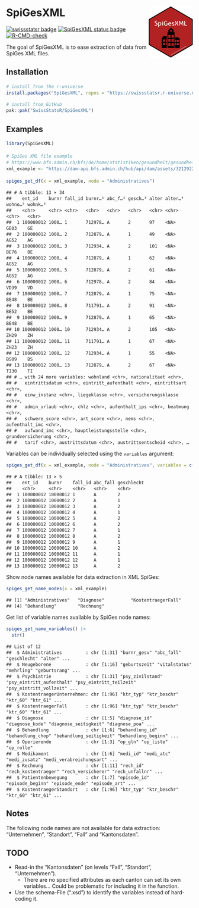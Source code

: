 
<!-- README.md is generated from README.Rmd. Please edit that file -->

# SpiGesXML <img src="man/figures/logo.png" align="right" height="138" />

<!-- badges: start -->

[![swissstatsr
badge](https://swissstatsr.r-universe.dev/badges/:name)](https://swissstatsr.r-universe.dev/)
[![SpiGesXML status
badge](https://swissstatsr.r-universe.dev/badges/SpiGesXML)](https://swissstatsr.r-universe.dev/SpiGesXML)
[![R-CMD-check](https://github.com/SwissStatsR/SpiGesXML/actions/workflows/R-CMD-check.yaml/badge.svg)](https://github.com/SwissStatsR/SpiGesXML/actions/workflows/R-CMD-check.yaml)
<!-- badges: end -->

The goal of SpiGesXML is to ease extraction of data from SpiGes XML
files.

## Installation

``` r
# install from the r-universe
install.packages("SpiGesXML", repos = "https://swissstatsr.r-universe.dev")
```

``` r
# install from GitHub
pak::pak("SwissStatsR/SpiGesXML")
```

## Examples

``` r
library(SpiGesXML)

# SpiGes XML file example 
# https://www.bfs.admin.ch/bfs/de/home/statistiken/gesundheit/gesundheitswesen/projekt-spiges.assetdetail.27905035.html
xml_example <- "https://dam-api.bfs.admin.ch/hub/api/dam/assets/32129227/master"

spiges_get_df(x = xml_example, node = "Administratives")
```

    ## # A tibble: 13 × 34
    ##    ent_id    burnr fall_id burnr…¹ abc_f…² gesch…³ alter alter…⁴ wohno…⁵ wohnk…⁶
    ##    <chr>     <chr> <chr>   <chr>   <chr>   <chr>   <chr> <chr>   <chr>   <chr>  
    ##  1 100000012 1000… 1       712978… A       2       97    <NA>    GE03    GE     
    ##  2 100000012 1000… 2       712879… A       1       49    <NA>    AG52    AG     
    ##  3 100000012 1000… 3       712934… A       2       101   <NA>    BE76    BE     
    ##  4 100000012 1000… 4       712879… A       1       62    <NA>    AG52    AG     
    ##  5 100000012 1000… 5       712879… A       2       61    <NA>    AG52    AG     
    ##  6 100000012 1000… 6       712978… A       2       84    <NA>    VD39    VD     
    ##  7 100000012 1000… 7       712879… A       1       75    <NA>    BE48    BE     
    ##  8 100000012 1000… 8       711791… A       2       91    <NA>    BE52    BE     
    ##  9 100000012 1000… 9       712879… A       1       65    <NA>    BE48    BE     
    ## 10 100000012 1000… 10      712934… A       2       105   <NA>    ZH29    ZH     
    ## 11 100000012 1000… 11      711791… A       1       67    <NA>    ZH23    ZH     
    ## 12 100000012 1000… 12      712934… A       1       55    <NA>    BS09    BS     
    ## 13 100000012 1000… 13      712879… A       2       67    <NA>    TI30    TI     
    ## # … with 24 more variables: wohnland <chr>, nationalitaet <chr>,
    ## #   eintrittsdatum <chr>, eintritt_aufenthalt <chr>, eintrittsart <chr>,
    ## #   einw_instanz <chr>, liegeklasse <chr>, versicherungsklasse <chr>,
    ## #   admin_urlaub <chr>, chlz <chr>, aufenthalt_ips <chr>, beatmung <chr>,
    ## #   schwere_score <chr>, art_score <chr>, nems <chr>, aufenthalt_imc <chr>,
    ## #   aufwand_imc <chr>, hauptleistungsstelle <chr>, grundversicherung <chr>,
    ## #   tarif <chr>, austrittsdatum <chr>, austrittsentscheid <chr>, …

Variables can be individually selected using the `variables` argument:

``` r
spiges_get_df(x = xml_example, node = "Administratives", variables = c("abc_fall", "geschlecht"))
```

    ## # A tibble: 13 × 5
    ##    ent_id    burnr    fall_id abc_fall geschlecht
    ##    <chr>     <chr>    <chr>   <chr>    <chr>     
    ##  1 100000012 10000012 1       A        2         
    ##  2 100000012 10000012 2       A        1         
    ##  3 100000012 10000012 3       A        2         
    ##  4 100000012 10000012 4       A        1         
    ##  5 100000012 10000012 5       A        2         
    ##  6 100000012 10000012 6       A        2         
    ##  7 100000012 10000012 7       A        1         
    ##  8 100000012 10000012 8       A        2         
    ##  9 100000012 10000012 9       A        1         
    ## 10 100000012 10000012 10      A        2         
    ## 11 100000012 10000012 11      A        1         
    ## 12 100000012 10000012 12      A        1         
    ## 13 100000012 10000012 13      A        2

Show node names available for data extraction in XML SpiGes:

``` r
spiges_get_name_nodes(x = xml_example)
```

    ## [1] "Administratives"   "Diagnose"          "KostentraegerFall"
    ## [4] "Behandlung"        "Rechnung"

Get list of variable names available by SpiGes node names:

``` r
spiges_get_name_variables() |>
  str()
```

    ## List of 12
    ##  $ Administratives         : chr [1:31] "burnr_gesv" "abc_fall" "geschlecht" "alter" ...
    ##  $ Neugeborene             : chr [1:16] "geburtszeit" "vitalstatus" "mehrling" "geburtsrang" ...
    ##  $ Psychiatrie             : chr [1:31] "psy_zivilstand" "psy_eintritt_aufenthalt" "psy_eintritt_teilzeit" "psy_eintritt_vollzeit" ...
    ##  $ KostentraegerUnternehmen: chr [1:96] "ktr_typ" "ktr_beschr" "ktr_60" "ktr_61" ...
    ##  $ KostentraegerFall       : chr [1:96] "ktr_typ" "ktr_beschr" "ktr_60" "ktr_61" ...
    ##  $ Diagnose                : chr [1:5] "diagnose_id" "diagnose_kode" "diagnose_seitigkeit" "diagnose_poa" ...
    ##  $ Behandlung              : chr [1:6] "behandlung_id" "behandlung_chop" "behandlung_seitigkeit" "behandlung_beginn" ...
    ##  $ Operierende             : chr [1:3] "op_gln" "op_liste" "op_rolle"
    ##  $ Medikament              : chr [1:6] "medi_id" "medi_atc" "medi_zusatz" "medi_verabreichungsart" ...
    ##  $ Rechnung                : chr [1:11] "rech_id" "rech_kostentraeger" "rech_versicherer" "rech_unfallnr" ...
    ##  $ Patientenbewegung       : chr [1:7] "episode_id" "episode_beginn" "episode_ende" "episode_art" ...
    ##  $ KostentraegerStandort   : chr [1:96] "ktr_typ" "ktr_beschr" "ktr_60" "ktr_61" ...

## Notes

The following node names are not available for data extraction:
“Unternehmen”, “Standort”, “Fall” and “Kantonsdaten”.

## TODO

- Read-in the “Kantonsdaten” (on levels “Fall”, “Standort”,
  “Unternehmen”).
  - There are no specified attributes as each canton can set its own
    variables… Could be problematic for including it in the function.
- Use the schema-File (“.xsd”) to identify the variables instead of
  hard-coding it.
